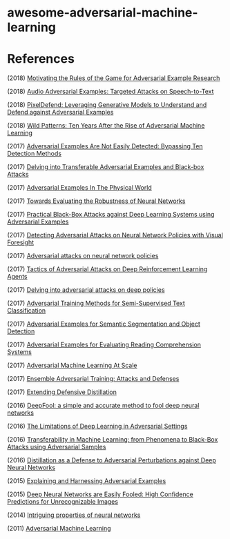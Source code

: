 # awesome-adversarial-machine-learning

# References 

(2018) [Motivating the Rules of the Game for Adversarial Example Research](https://arxiv.org/abs/1807.06732)

(2018) [Audio Adversarial Examples: Targeted Attacks on Speech-to-Text](https://arxiv.org/abs/1801.01944)

(2018) [PixelDefend: Leveraging Generative Models to Understand and Defend against Adversarial Examples](https://arxiv.org/abs/1710.10766)

(2018) [Wild Patterns: Ten Years After the Rise of Adversarial Machine Learning](https://arxiv.org/abs/1712.03141)

(2017) [Adversarial Examples Are Not Easily Detected: Bypassing Ten Detection Methods](https://arxiv.org/abs/1705.07263)

(2017) [Delving into Transferable Adversarial Examples and Black-box Attacks](https://arxiv.org/abs/1611.02770)

(2017) [Adversarial Examples In The Physical World](https://arxiv.org/pdf/1607.02533v3.pdf)

(2017) [Towards Evaluating the Robustness of Neural Networks](https://arxiv.org/abs/1608.04644)

(2017) [Practical Black-Box Attacks against Deep Learning Systems using Adversarial Examples](https://arxiv.org/abs/1602.02697)

(2017) [Detecting Adversarial Attacks on Neural Network Policies with Visual Foresight](https://arxiv.org/abs/1710.00814)

(2017) [Adversarial attacks on neural network policies](https://arxiv.org/abs/1702.02284)

(2017) [Tactics of Adversarial Attacks on Deep Reinforcement Learning Agents](https://arxiv.org/abs/1703.06748)

(2017) [Delving into adversarial attacks on deep policies](https://arxiv.org/abs/1705.06452)

(2017)  [Adversarial Training Methods for Semi-Supervised Text Classification](https://arxiv.org/abs/1605.07725)

(2017) [Adversarial Examples for Semantic Segmentation and Object Detection](https://arxiv.org/pdf/1703.08603.pdf)

(2017) [Adversarial Examples for Evaluating Reading Comprehension Systems](https://arxiv.org/abs/1707.07328)

(2017) [Adversarial Machine Learning At Scale](https://arxiv.org/pdf/1611.01236.pdf)

(2017) [Ensemble Adversarial Training: Attacks and Defenses](https://arxiv.org/abs/1705.07204)

(2017) [Extending Defensive Distillation](https://arxiv.org/abs/1705.05264)

(2016) [DeepFool: a simple and accurate method to fool deep neural networks](https://arxiv.org/abs/1511.04599)

(2016) [The Limitations of Deep Learning in Adversarial Settings](https://arxiv.org/abs/1511.07528)

(2016) [Transferability in Machine Learning: from Phenomena to Black-Box Attacks using Adversarial Samples](https://arxiv.org/abs/1605.07277)

(2016) [Distillation as a Defense to Adversarial Perturbations against Deep Neural Networks](https://arxiv.org/pdf/1511.04508.pdf)

(2015) [Explaining and Harnessing Adversarial Examples](https://arxiv.org/abs/1412.6572)

(2015) [Deep Neural Networks are Easily Fooled: High Confidence Predictions for Unrecognizable Images](https://arxiv.org/abs/1412.1897)

(2014) [Intriguing properties of neural networks](https://arxiv.org/abs/1312.6199)

(2011) [Adversarial Machine Learning](https://people.eecs.berkeley.edu/~tygar/papers/SML2/Adversarial_AISEC.pdf)
